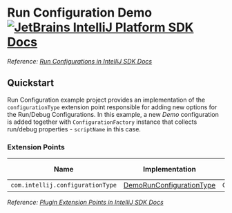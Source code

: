 # Run Configuration Demo [![JetBrains IntelliJ Platform SDK Docs](https://jb.gg/badges/docs.svg)][docs]
*Reference: [Run Configurations in IntelliJ SDK Docs][docs:run_configurations]*

## Quickstart

Run Configuration example project provides an implementation of the `configurationType` extension point responsible for adding new options for the Run/Debug Configurations.
In this example, a new *Demo* configuration is added together with `ConfigurationFactory` instance that collects run/debug properties - `scriptName` in this case.

### Extension Points

| Name                             | Implementation                                            | Extension Point Class |
| -------------------------------- | --------------------------------------------------------- | --------------------- |
| `com.intellij.configurationType` | [DemoRunConfigurationType][file:DemoRunConfigurationType] | `ConfigurationType`   |

*Reference: [Plugin Extension Points in IntelliJ SDK Docs][docs:ep]*


[docs]: https://plugins.jetbrains.com/docs/intellij/
[docs:run_configurations]: https://plugins.jetbrains.com/docs/intellij/run-configurations.html
[docs:ep]: https://plugins.jetbrains.com/docs/intellij/plugin-extensions.html

[file:DemoRunConfigurationType]: ./src/main/java/org/jetbrains/sdk/runConfiguration/DemoRunConfigurationType.java

